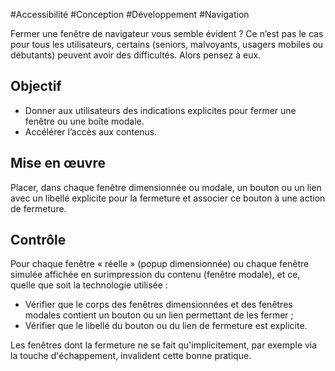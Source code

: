 
#Accessibilité #Conception #Développement #Navigation

Fermer une fenêtre de navigateur vous semble évident ? Ce n’est pas le cas pour tous les utilisateurs, certains (seniors, malvoyants, usagers mobiles ou débutants) peuvent avoir des difficultés. Alors pensez à eux.


## Objectif

* Donner aux utilisateurs des indications explicites pour fermer une fenêtre ou une boîte modale.
* Accélérer l’accès aux contenus.

## Mise en œuvre

Placer, dans chaque fenêtre dimensionnée ou modale, un bouton ou un lien avec un libellé explicite pour la fermeture et associer ce bouton à une action de fermeture.

## Contrôle

Pour chaque fenêtre « réelle » (popup dimensionnée) ou chaque fenêtre simulée affichée en surimpression du contenu (fenêtre modale), et ce, quelle que soit la technologie utilisée :

* Vérifier que le corps des fenêtres dimensionnées et des fenêtres modales contient un bouton ou un lien permettant de les fermer ;
* Vérifier que le libellé du bouton ou du lien de fermeture est explicite.

Les fenêtres dont la fermeture ne se fait qu'implicitement, par exemple via la touche d'échappement, invalident cette bonne pratique.

